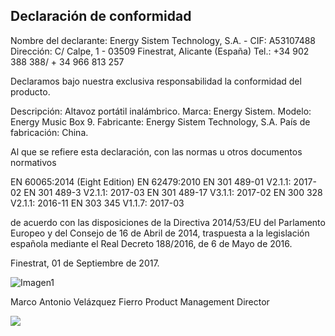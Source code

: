 ## Declaración de conformidad

Nombre del declarante: Energy Sistem Technology, S.A. - CIF: A53107488
Dirección: C/ Calpe, 1 - 03509 Finestrat, Alicante (España)
Tel.: +34 902 388 388/ + 34 966 813 257

Declaramos bajo nuestra exclusiva responsabilidad la conformidad del producto.

Descripción: Altavoz portátil inalámbrico.
Marca: Energy Sistem.
Modelo: Energy Music Box 9.
Fabricante: Energy Sistem Technology, S.A.
País de fabricación: China.

Al que se refiere esta declaración, con las normas u otros documentos normativos

EN 60065:2014 (Eight Edition)
EN 62479:2010
EN 301 489-01 V2.1.1: 2017-02
EN 301 489-3 V2.1.1: 2017-03 
EN 301 489-17 V3.1.1: 2017-02
EN 300 328 V2.1.1: 2016-11
EN 303 345 V1.1.7: 2017-03

de acuerdo con las disposiciones de la Directiva 2014/53/EU del Parlamento Europeo y del Consejo de 16 de Abril de 2014, traspuesta a la legislación española mediante el Real Decreto 188/2016, de 6 de Mayo de 2016.

Finestrat, 01 de Septiembre de 2017.

![Imagen1](http://static.energysistem.com/images/manuals/44367/59ddd4d012ae7.jpg)

Marco Antonio Velázquez Fierro
Product Management Director

![](http://static.energysistem.com/images/manuals/39052/54887c2a4f567.jpg)




